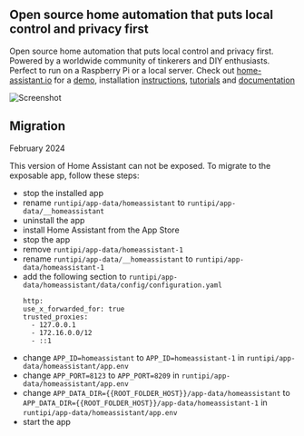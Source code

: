 
## Open source home automation that puts local control and privacy first

Open source home automation that puts local control and privacy first. Powered by a worldwide community of tinkerers and DIY enthusiasts. Perfect to run on a Raspberry Pi or a local server.
Check out [home-assistant.io](https://home-assistant.io) for a [demo](https://home-assistant.io/demo/), installation [instructions](https://home-assistant.io/getting-started/), [tutorials](https://home-assistant.io/getting-started/automation/) and [documentation](https://home-assistant.io/docs/)

![Screenshot](https://raw.githubusercontent.com/home-assistant/core/master/docs/screenshots.png)

## Migration

February 2024

This version of Home Assistant can not be exposed. To migrate to the exposable app, follow these steps:

- stop the installed app
- rename `runtipi/app-data/homeassistant` to `runtipi/app-data/__homeassistant`
- uninstall the app
- install Home Assistant from the App Store
- stop the app
- remove `runtipi/app-data/homeassistant-1`
- rename `runtipi/app-data/__homeassistant` to `runtipi/app-data/homeassistant-1`
- add the following section to `runtipi/app-data/homeassistant/data/config/configuration.yaml`
  ```
  http:
  use_x_forwarded_for: true
  trusted_proxies:
    - 127.0.0.1
    - 172.16.0.0/12
    - ::1
  ```
- change `APP_ID=homeassistant` to `APP_ID=homeassistant-1` in `runtipi/app-data/homeassistant/app.env`
- change `APP_PORT=8123` to `APP_PORT=8209` in `runtipi/app-data/homeassistant/app.env`
- change `APP_DATA_DIR={{ROOT_FOLDER_HOST}}/app-data/homeassistant` to `APP_DATA_DIR={{ROOT_FOLDER_HOST}}/app-data/homeassistant-1` in `runtipi/app-data/homeassistant/app.env`
- start the app